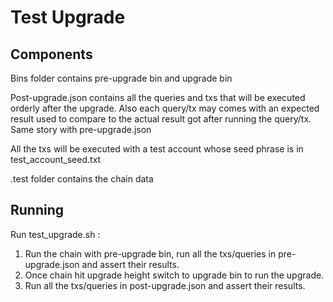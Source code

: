 # Test Upgrade

## Components

Bins folder contains pre-upgrade bin and upgrade bin

Post-upgrade.json contains all the queries and txs that will be executed orderly after the upgrade. Also each query/tx may comes with an expected result used to compare to the actual result got after running the query/tx. Same story with pre-upgrade.json

All the txs will be executed with a test account whose seed phrase is in test_account_seed.txt 

.test folder contains the chain data

## Running

Run test_upgrade.sh :

1. Run the chain with pre-upgrade bin, run all the txs/queries in pre-upgrade.json and assert their results.
2. Once chain hit upgrade height switch to upgrade bin to run the upgrade.
3. Run all the txs/queries in post-upgrade.json and assert their results.